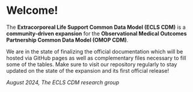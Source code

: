 # Welcome!

The **Extracorporeal Life Support Common Data Model (ECLS CDM)** is a
**community-driven expansion** for the **Observational Medical Outcomes
Partnership Common Data Model (OMOP CDM)**.

We are in the state of finalizing the official documentation which will
be hosted via GitHub pages as well as complementary files necessary to
fill some of the tables. Make sure to visit our repository regularly
to stay updated on the state of the expansion and its first official release!

*August 2024, The ECLS CDM research group*
